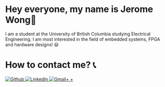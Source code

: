 <h1>Hey everyone, my name is Jerome Wong👋</h1> 
I am a student at the University of British Columbia studying Electrical Engineering. 
I am most interested in the field of embedded systems, FPGA and hardware designs! 😃

<br>
<h1>How to contact me? 📞</h1>
<p>
  <a href="https://github.com/JeromeWong05" target="_blank">
    <img alt="Github" src="https://img.shields.io/badge/GitHub-%2312100E.svg?&style=for-the-badge&logo=Github&logoColor=white" />
  </a>
  <a href="https://www.linkedin.com/in/jerome-wong-693b86b1/" target="_blank"><img alt="LinkedIn" src="https://img.shields.io/badge/linkedin-%230077B5.svg?&style=for-the-badge&logo=linkedin&logoColor=white" />
  </a>
  <a href="wonghokyiu@gmail.com" target="_blank"><img alt="Gmail+
    +" src="https://img.shields.io/badge/Gmail-D14836?style=for-the-badge&logo=gmail&logoColor=white" /></a>
</p>

